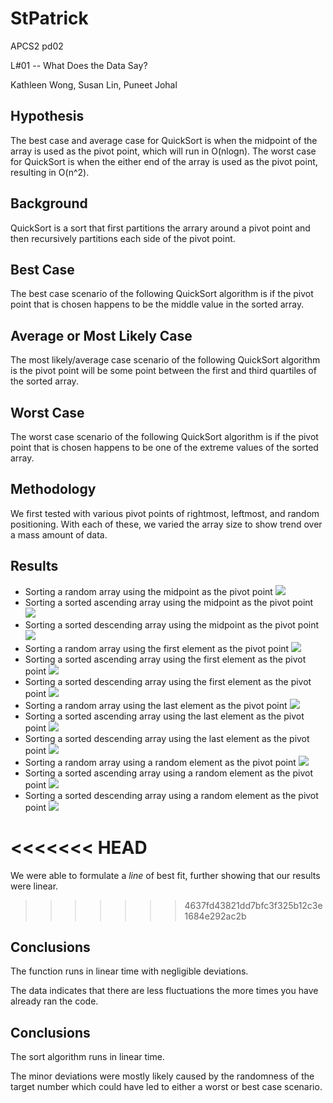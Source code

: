 # StPatrick #
APCS2 pd02

L#01 -- What Does the Data Say?

Kathleen Wong, Susan Lin, Puneet Johal

## Hypothesis ##
The best case and average case for QuickSort is when the midpoint of the array
is used as the pivot point, which will run in O(nlogn). The worst case for QuickSort
is when the either end of the array is used as the pivot point, resulting in
O(n^2).

## Background ##
QuickSort is a sort that first partitions the arrary around a pivot point
and then recursively partitions each side of the pivot point.

## Best Case ##
The best case scenario of the following QuickSort algorithm is if the pivot point that is chosen happens to be the middle value in the sorted array.

## Average or Most Likely Case ##
The most likely/average case scenario of the following QuickSort algorithm is the pivot point will be some point between the first and third quartiles of the sorted array.

## Worst Case ##
The worst case scenario of the following QuickSort algorithm is if the pivot point that is chosen happens to be one of the extreme values of the sorted array.

## Methodology ##
We first tested with various pivot points of rightmost, leftmost, and random positioning. With each of these, we varied the array size to show trend over a mass amount of data. 
## Results ##
* Sorting a random array using the midpoint as the pivot point
![](./middleRandom.png)
* Sorting a sorted ascending array using the midpoint as the pivot point
![](./middleSorted.png)
* Sorting a sorted descending array using the midpoint as the pivot point
![](./middleDescending.png)
* Sorting a random array using the first element as the pivot point
![](./leftRandom.png)
* Sorting a sorted ascending array using the first element as the pivot point
![](./leftSorted.png)
* Sorting a sorted descending array using the first element as the pivot point
![](./leftDescending.png)
* Sorting a random array using the last element as the pivot point
![](./rightRandom.png)
* Sorting a sorted ascending array using the last element as the pivot point
![](./rightSorted.png)
* Sorting a sorted descending array using the last element as the pivot point
![](./rightDescending.png)
* Sorting a random array using a random element as the pivot point
![](./randomRandom.png)
* Sorting a sorted ascending array using a random element as the pivot point
![](./randomSorted.png)
* Sorting a sorted descending array using a random element as the pivot point
![](./randomDescending.png)



<<<<<<< HEAD
=======
We were able to formulate a *line* of best fit, further showing that our results were linear.
>>>>>>> 4637fd43821dd7bfc3f325b12c3e1684e292ac2b

## Conclusions ##
The function runs in linear time with negligible deviations.


The data indicates that there are less fluctuations the more times you have already ran the code.

## Conclusions ##
The sort algorithm runs in linear time.

The minor deviations were mostly likely caused by the randomness of the target number which could have led to either a worst or best case scenario.
